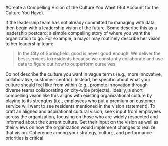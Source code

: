 #Create a Compelling Vision of the Culture You Want (But Account for the Culture You Have).

If the leadership team has not already committed to managing with data, then begin with a leadership vision of the future. Some describe this as a leadership postcard: a simple compelling story of where you want the organization to go. For example, a mayor may routinely describe her vision to her leadership team:

>In the City of Springfield, good is never good enough. We deliver the best services to residents because we constantly collaborate and use data to figure out how to outperform ourselves.

Do not describe the culture you want in vague terms (e.g., more innovative, collaborative, customer-centric). Instead, be specific about what your culture should feel like from within (e.g., promote innovation through diverse teams collaborating on city-wide projects). Ideally, a short compelling vision like this aligns with existing organizational culture by playing to its strengths (i.e., employees who put a premium on customer service will want to see residents mentioned in the vision statement). To craft an aligned and aspirational cultural vision, seek input from employees across the organization, focusing on those who are widely respected and informed about the current culture. Get their input on the vision as well as their views on how the organization would implement changes to realize that vision. Coherence among your strategy, culture, and performance priorities is critical.
